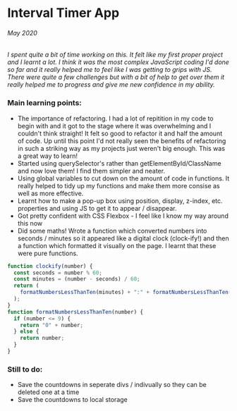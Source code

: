 # Interval Timer App

###### May 2020

_I spent quite a bit of time working on this. It felt like my first proper project and I learnt a lot. I think it was the most complex JavaScript coding I'd done so far and it really helped me to feel like I was getting to grips with JS. There were quite a few challenges but with a bit of help to get over them it really helped me to progress and give me new confidence in my ability._

### Main learning points:

- The importance of refactoring. I had a lot of repitition in my code to begin with and it got to the stage where it was overwhelming and I couldn't think straight! It felt so good to refactor it and half the amount of code. Up until this point I'd not really seen the benefits of refactoring in such a striking way as my projects just weren't big enough. This was a great way to learn!
- Started using querySelector's rather than getElementById/ClassName and now love them! I find them simpler and neater.
- Using global variables to cut down on the amount of code in functions. It really helped to tidy up my functions and make them more consise as well as more effective.
- Learnt how to make a pop-up box using position, display, z-index, etc. properties and using JS to get it to appear / disappear.
- Got pretty confident with CSS Flexbox - I feel like I know my way around this now
- Did some maths! Wrote a function which converted numbers into seconds / minutes so it appeared like a digital clock (clock-ify!) and then a function which formatted it visually on the page. I learnt that these were pure functions.

```javascript
function clockify(number) {
  const seconds = number % 60;
  const minutes = (number - seconds) / 60;
  return (
    formatNumbersLessThanTen(minutes) + ":" + formatNumbersLessThanTen(seconds)
  );
}
function formatNumbersLessThanTen(number) {
  if (number <= 9) {
    return "0" + number;
  } else {
    return number;
  }
}
```

### Still to do:

- Save the countdowns in seperate divs / indivually so they can be deleted one at a time
- Save the countdowns to local storage
